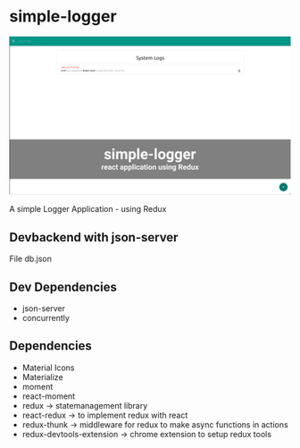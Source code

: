 # simple-logger

![cover](docs/cover.png)

 A simple Logger Application - using Redux 

## Devbackend with json-server

File db.json

## Dev Dependencies

- json-server
- concurrently

## Dependencies

- Material Icons
- Materialize
- moment
- react-moment
- redux -> statemanagement library
- react-redux -> to implement redux with react
- redux-thunk -> middleware for redux to make async functions in actions
- redux-devtools-extension -> chrome extension to setup redux tools
